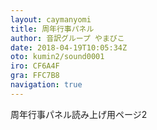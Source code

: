 ```yaml
---
layout: caymanyomi
title: 周年行事パネル
author: 音訳グループ やまびこ
date: 2018-04-19T10:05:34Z
oto: kumin2/sound0001
iro: CF6A4F
gra: FFC7B8
navigation: true
---
```


<span data-dur="2" data-begin="0">周年行事パネル読み上げ用ページ2</span>
